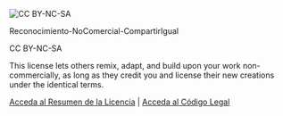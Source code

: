 ![CC BY-NC-SA](https://licensebuttons.net/l/by-nc-sa/3.0/88x31.png)

Reconocimiento-NoComercial-CompartirIgual

CC BY-NC-SA

This license lets others remix, adapt, and build upon your work non-commercially, as long as they credit you and license their new creations under the identical terms.

[Acceda al Resumen de la Licencia](https://creativecommons.org/licenses/by-nc-sa/4.0)  | [Acceda al Código Legal](https://creativecommons.org/licenses/by-nc-sa/4.0/legalcode)
 
